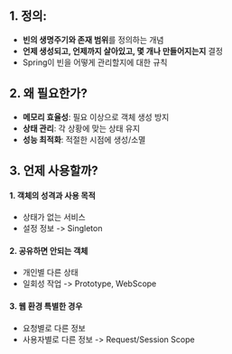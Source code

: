 ## 1. **정의:**

- **빈의 생명주기와 존재 범위**를 정의하는 개념
- **언제 생성되고, 언제까지 살아있고, 몇 개나 만들어지는지** 결정
- Spring이 빈을 어떻게 관리할지에 대한 규칙

## 2. **왜 필요한가?**

- **메모리 효율성**: 필요 이상으로 객체 생성 방지
- **상태 관리**: 각 상황에 맞는 상태 유지
- **성능 최적화**: 적절한 시점에 생성/소멸

## 3. 언제 사용할까?
#### 1. 객체의 성격과 사용 목적
- 상태가 없는 서비스
- 설정 정보
-> Singleton
#### 2. 공유하면 안되는 객체
- 개인별 다른 상태
- 일회성 작업
-> Prototype, WebScope
#### 3. 웹 환경 특별한 경우 
- 요청별로 다른 정보
- 사용자별로 다른 정보
-> Request/Session Scope